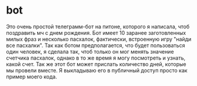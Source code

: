 # bot
Это очень простой телеграмм-бот на питоне, которого я написала, чтоб поздравить мч с днем рождения. Бот имеет 10 заранее заготовленных милых фраз и несколько пасхалок, фактически, встроенную игру "найди все пасхалки". Так как ботом предполагается, что будет пользоваться один человек, я сделала так, чтоб только он мог менять значение счетчика пасхалок, однако в то же время я могу посмотреть и узнать, какой счет. Так же этот бот может прислать количество дней, которые мы провели вместе.
Я выкладываю его в публичный доступ просто как пример моего кода.
